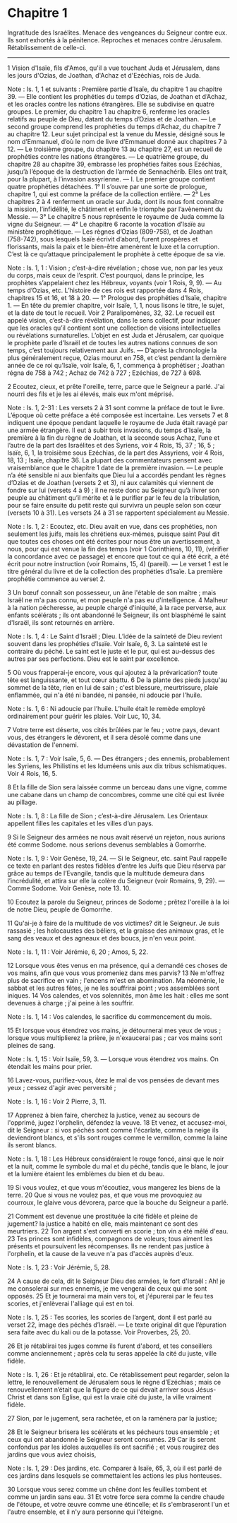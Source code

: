 # Chapitre 1

Ingratitude des Israélites.
Menace des vengeances du Seigneur contre eux.
Ils sont exhortés à la pénitence.
Reproches et menaces contre Jérusalem.
Rétablissement de celle-ci.

***

1 Vision d'Isaïe, fils d'Amos, qu'il a vue touchant Juda et Jérusalem, dans les jours d'Ozias, de Joathan, d'Achaz et d'Ezéchias, rois de Juda.

<span class="bible-note">Note : </span> Is. 1, 1 et suivants : Première partie d’Isaïe, du chapitre 1 au chapitre 39. ― Elle contient les prophéties du temps d’Ozias, de Joathan et d’Achaz, et les oracles contre les nations étrangères. Elle se subdivise en quatre groupes. Le premier, du chapitre 1 au chapitre 6, renferme les oracles relatifs au peuple de Dieu, datant du temps d’Ozias et de Joathan. ― Le second groupe comprend les prophéties du temps d’Achaz, du chapitre 7 au chapitre 12. Leur sujet principal est la venue du Messie, désigné sous le nom d’Emmanuel, d’où le nom de livre d’Emmanuel donné aux chapitres 7 à 12. ― Le troisième groupe, du chapitre 13 au chapitre 27, est un recueil de prophéties contre les nations étrangères. ― Le quatrième groupe, du chapitre 28 au chapitre 39, embrasse les prophéties faites sous Ezéchias, jusqu’à l’époque de la destruction de l’armée de Sennachérib. Elles ont trait, pour la plupart, à l’invasion assyrienne. ― I. Le premier groupe contient quatre prophéties détachées. 1° Il s’ouvre par une sorte de
prologue, chapitre 1, qui est comme la préface de la collection entière. ― 2° Les chapitres 2 à 4 renferment un oracle sur Juda, dont ils nous font connaître la mission, l’infidélité, le châtiment et enfin le triomphe par l’avènement du Messie. ― 3° Le chapitre 5 nous représente le royaume de Juda comme la vigne du Seigneur. ― 4° Le chapitre 6 raconte la vocation d’Isaïe au ministère prophétique. ― Les règnes d’Ozias (809-758), et de Joathan (758-742), sous lesquels Isaïe écrivit d’abord, furent prospères et florissants, mais la paix et le bien-être amenèrent le luxe et la corruption. C’est là ce qu’attaque principalement le prophète à cette époque de sa vie.

<span class="bible-note">Note : </span> Is. 1, 1 : Vision ; c’est-à-dire révélation ; chose vue, non par les yeux du corps, mais ceux de l’esprit. C’est pourquoi, dans le principe, les prophètes s’appelaient chez les Hébreux, voyants (voir 1 Rois, 9, 9). ― Au temps d’Ozias, etc. L’histoire de ces rois est rapportée dans 4 Rois, chapitres 15 et 16, et 18 à 20. ― 1° Prologue des prophéties d’Isaïe, chapitre 1. ― En tête du premier chapitre, voir Isaïe, 1, 1, nous lisons le titre, le sujet, et la date de tout le recueil. Voir 2 Paralipomènes, 32, 32. Le recueil est appelé vision, c’est-à-dire révélation, dans le sens collectif, pour indiquer que les oracles qu’il contient sont une collection de visions intellectuelles ou révélations surnaturelles. L’objet en est Juda et Jérusalem, car quoique le prophète parle d’Israël et de toutes les autres nations connues de son temps, c’est toujours relativement aux Juifs. ― D’après la chronologie la plus généralement reçue, Ozias mourut en 758, et c’est pendant la dernière année de ce roi qu’Isaïe, voir
Isaïe, 6, 1, commença à prophétiser ; Joathan régna de 758 à 742 ; Achaz de 742 à 727 ; Ezéchias, de 727 à 698.


2 Ecoutez, cieux, et prête l'oreille, terre, parce que le Seigneur a parlé. J'ai nourri des fils et je les ai élevés, mais eux m'ont méprisé.

<span class="bible-note">Note : </span> Is. 1, 2-31 : Les versets 2 à 31 sont comme la préface de tout le livre. L’époque où cette préface a été composée est incertaine. Les versets 7 et 8 indiquent une époque pendant laquelle le royaume de Juda était ravagé par une armée étrangère. Il eut à subir trois invasions, du temps d’Isaïe, la première à la fin du règne de Joathan, et la seconde sous Achaz, l’une et l’autre de la part des Israélites et des Syriens, voir 4 Rois, 15, 37 ; 16, 5 ; Isaïe, 6, 1, la troisième sous Ezéchias, de la part des Assyriens, voir 4 Rois, 18, 13 ; Isaïe, chapitre 36. La plupart des commentateurs pensent avec vraisemblance que le chapitre 1 date de la première invasion. ― Le peuple n’a été sensible ni aux bienfaits que Dieu lui a accordés pendant les règnes d’Ozias et de Joathan (versets 2 et 3), ni aux calamités qui viennent de fondre sur lui (versets 4 à 9) ; il ne reste donc au Seigneur qu’à livrer son peuple au châtiment qu’il mérite et à le purifier par le feu de la tribulation, pour se faire ensuite du petit
reste qui survivra un peuple selon son cœur (versets 10 à 31). Les versets 24 à 31 se rapportent spécialement au Messie.

<span class="bible-note">Note : </span> Is. 1, 2 : Ecoutez, etc. Dieu avait en vue, dans ces prophéties, non seulement les juifs, mais les chrétiens eux-mêmes, puisque saint Paul dit que toutes ces choses ont été écrites pour nous être un avertissement, à nous, pour qui est venue la fin des temps (voir 1 Corinthiens, 10, 11), (vérifier la concordance avec ce passage) et encore que tout ce qui a été écrit, a été écrit pour notre instruction (voir Romains, 15, 4) (pareil). ― Le verset 1 est le titre général du livre et de la collection des prophéties d’Isaïe. La première prophétie commence au verset 2.

3 Un bœuf connaît son possesseur, un âne l'étable de son maître ; mais Israël ne m'a pas connu, et mon peuple n'a pas eu d'intelligence. 4 Malheur à la nation pécheresse, au peuple chargé d'iniquité, à la race perverse, aux enfants scélérats ; ils ont abandonné le Seigneur, ils ont blasphémé le saint d'Israël, ils sont retournés en arrière.

<span class="bible-note">Note : </span> Is. 1, 4 : Le Saint d’Israël ; Dieu. L’idée de la sainteté de Dieu revient souvent dans les prophéties d’Isaïe. Voir Isaïe, 6, 3. La sainteté est le contraire du péché. Le saint est le juste et le pur, qui est au-dessus des autres par ses perfections. Dieu est le saint par excellence.


5 Où vous frapperai-je encore, vous qui ajoutez à la prévarication? toute tête est languissante, et tout cœur abattu. 6 De la plante des pieds jusqu'au sommet de la tête, rien en lui de sain ; c'est blessure, meurtrissure, plaie enflammée, qui n'a été ni bandée, ni pansée, ni adoucie par l'huile.

<span class="bible-note">Note : </span> Is. 1, 6 : Ni adoucie par l’huile. L’huile était le remède employé ordinairement pour guérir les plaies. Voir Luc, 10, 34.

7 Votre terre est déserte, vos cités brûlées par le feu ; votre pays, devant vous, des étrangers le dévorent, et il sera désolé comme dans une dévastation de l'ennemi.

<span class="bible-note">Note : </span> Is. 1, 7 : Voir Isaïe, 5, 6. ― Des étrangers ; des ennemis, probablement les Syriens, les Philistins et les Iduméens unis aux dix tribus schismatiques. Voir 4 Rois, 16, 5.

8 Et la fille de Sion sera laissée comme un berceau dans une vigne, comme une cabane dans un champ de concombres, comme une cité qui est livrée au pillage.

<span class="bible-note">Note : </span> Is. 1, 8 : La fille de Sion ; c’est-à-dire Jérusalem. Les Orientaux appellent filles les capitales et les villes d’un pays.


9 Si le Seigneur des armées ne nous avait réservé un rejeton, nous aurions été comme Sodome. nous serions devenus semblables à Gomorrhe.

<span class="bible-note">Note : </span> Is. 1, 9 : Voir Genèse, 19, 24. ― Si le Seigneur, etc. saint Paul rappelle ce texte en parlant des restes fidèles d’entre les Juifs que Dieu réserva par grâce au temps de l’Evangile, tandis que la multitude demeura dans l’incrédulité, et attira sur elle la colère du Seigneur (voir Romains, 9, 29). ― Comme Sodome. Voir Genèse, note 13. 10.

10 Ecoutez la parole du Seigneur, princes de Sodome ; prêtez l'oreille à la loi de notre Dieu, peuple de Gomorrhe.


11 Qu'ai-je à faire de la multitude de vos victimes? dit le Seigneur. Je suis rassasié ; les holocaustes des béliers, et la graisse des animaux gras, et le sang des veaux et des agneaux et des boucs, je n'en veux point.

<span class="bible-note">Note : </span> Is. 1, 11 : Voir Jérémie, 6, 20 ; Amos, 5, 22.

12 Lorsque vous êtes venus en ma présence, qui a demandé ces choses de vos mains, afin que vous vous promeniez dans mes parvis? 13 Ne m'offrez plus de sacrifice en vain ; l'encens m'est en abomination. Ma néoménie, le sabbat et les autres fêtes, je ne les souffrirai point ; vos assemblées sont iniques. 14 Vos calendes, et vos solennités, mon âme les hait : elles me sont devenues à charge ; j'ai peine à les souffrir.

<span class="bible-note">Note : </span> Is. 1, 14 : Vos calendes, le sacrifice du commencement du mois.

15 Et lorsque vous étendrez vos mains, je détournerai mes yeux de vous ; lorsque vous multiplierez la prière, je n'exaucerai pas ; car vos mains sont pleines de sang.

<span class="bible-note">Note : </span> Is. 1, 15 : Voir Isaïe, 59, 3. ― Lorsque vous étendrez vos mains. On étendait les mains pour prier.


16 Lavez-vous, purifiez-vous, ôtez le mal de vos pensées de devant mes yeux ; cessez d'agir avec perversité ;

<span class="bible-note">Note : </span> Is. 1, 16 : Voir 2 Pierre, 3, 11.

17 Apprenez à bien faire, cherchez la justice, venez au secours de l'opprimé, jugez l'orphelin, défendez la veuve. 18 Et venez, et accusez-moi, dit le Seigneur : si vos péchés sont comme l'écarlate, comme la neige ils deviendront blancs, et s'ils sont rouges comme le vermillon, comme la laine ils seront blancs.

<span class="bible-note">Note : </span> Is. 1, 18 : Les Hébreux considéraient le rouge foncé, ainsi que le noir et la nuit, comme le symbole du mal et du péché, tandis que le blanc, le jour et la lumière étaient les emblèmes du bien et du beau.

19 Si vous voulez, et que vous m'écoutiez, vous mangerez les biens de la terre. 20 Que si vous ne voulez pas, et que vous me provoquiez au courroux, le glaive vous dévorera, parce que la bouche du Seigneur a parlé.


21 Comment est devenue une prostituée la cité fidèle et pleine de jugement? la justice a habité en elle, mais maintenant ce sont des meurtriers. 22 Ton argent s'est converti en scorie ; ton vin a été mêlé d'eau. 23 Tes princes sont infidèles, compagnons de voleurs; tous aiment les présents et poursuivent les récompenses. Ils ne rendent pas justice à l'orphelin, et la cause de la veuve n'a pas d'accès auprès d'eux.

<span class="bible-note">Note : </span> Is. 1, 23 : Voir Jérémie, 5, 28.


24 A cause de cela, dit le Seigneur Dieu des armées, le fort d'Israël : Ah! je me consolerai sur mes ennemis, je me vengerai de ceux qui me sont opposés. 25 Et je tournerai ma main vers toi, et j'épurerai par le feu tes scories, et j'enlèverai l'alliage qui est en toi.

<span class="bible-note">Note : </span> Is. 1, 25 : Tes scories, les scories de l’argent, dont il est parlé au verset 22, image des péchés d’Israël. ― Le texte original dit que l’épuration sera faite avec du kali ou de la potasse. Voir Proverbes, 25, 20.

26 Et je rétablirai tes juges comme ils furent d'abord, et tes conseillers comme anciennement ; après cela tu seras appelée la cité du juste, ville fidèle.

<span class="bible-note">Note : </span> Is. 1, 26 : Et je rétablirai, etc. Ce rétablissement peut regarder, selon la lettre, le renouvellement de Jérusalem sous le règne d’Ezéchias ; mais ce renouvellement n’était que la figure de ce qui devait arriver sous Jésus-Christ et dans son Eglise, qui est la vraie cité du juste, la ville vraiment fidèle.

27 Sion, par le jugement, sera rachetée, et on la ramènera par la justice;


28 Et le Seigneur brisera les scélérats et les pécheurs tous ensemble ; et ceux qui ont abandonné le Seigneur seront consumés. 29 Car ils seront confondus par les idoles auxquelles ils ont sacrifié ; et vous rougirez des jardins que vous aviez choisis,

<span class="bible-note">Note : </span> Is. 1, 29 : Des jardins, etc. Comparer à Isaïe, 65, 3, où il est parlé de ces jardins dans lesquels se commettaient les actions les plus honteuses.

30 Lorsque vous serez comme un chêne dont les feuilles tombent et comme un jardin sans eau. 31 Et votre force sera comme la cendre chaude de l'étoupe, et votre œuvre comme une étincelle; et ils s'embraseront l'un et l'autre ensemble, et il n'y aura personne qui l'éteigne.

